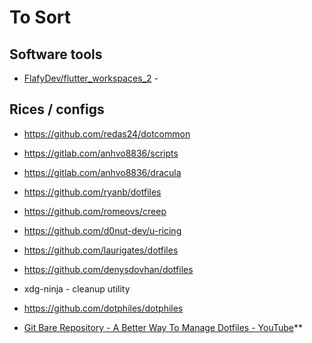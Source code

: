 # To Sort

## Software tools
- [FlafyDev/flutter_workspaces_2](https://github.com/FlafyDev/flutter_workspaces_2) - 

## Rices / configs
- https://github.com/redas24/dotcommon 

- https://gitlab.com/anhvo8836/scripts

- https://gitlab.com/anhvo8836/dracula

- https://github.com/ryanb/dotfiles

- https://github.com/romeovs/creep

- https://github.com/d0nut-dev/u-ricing

- https://github.com/laurigates/dotfiles

- https://github.com/denysdovhan/dotfiles


- xdg-ninja - cleanup utility

- https://github.com/dotphiles/dotphiles



- [Git Bare Repository - A Better Way To Manage Dotfiles - YouTube](https://www.youtube.com/watch?v=tBoLDpTWVOM)**

